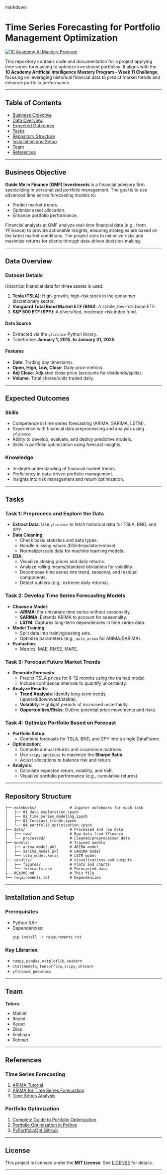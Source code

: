 markdown
# Time Series Forecasting for Portfolio Management Optimization

[![10 Academy AI Mastery Program](https://img.shields.io/badge/10%20Academy-AI%20Mastery-blue)](https://www.10academy.org)

This repository contains code and documentation for a project applying time series forecasting to optimize investment portfolios. It aligns with the **10 Academy Artificial Intelligence Mastery Program - Week 11 Challenge**, focusing on leveraging historical financial data to predict market trends and enhance portfolio performance.

---

## Table of Contents

- [Business Objective](#business-objective)
- [Data Overview](#data-overview)
- [Expected Outcomes](#expected-outcomes)
- [Tasks](#tasks)
- [Repository Structure](#repository-structure)
- [Installation and Setup](#installation-and-setup)
- [Team](#team)
- [References](#references)

---

## Business Objective

**Guide Me in Finance (GMF) Investments** is a financial advisory firm specializing in personalized portfolio management. The goal is to use advanced time series forecasting models to:  
- Predict market trends.  
- Optimize asset allocation.  
- Enhance portfolio performance.  

Financial analysts at GMF analyze real-time financial data (e.g., from YFinance) to provide actionable insights, ensuring strategies are based on the latest market conditions. The project aims to minimize risks and maximize returns for clients through data-driven decision-making.

---

## Data Overview

### Dataset Details  
Historical financial data for three assets is used:  
1. **Tesla (TSLA)**: High-growth, high-risk stock in the consumer discretionary sector.  
2. **Vanguard Total Bond Market ETF (BND)**: A stable, low-risk bond ETF.  
3. **S&P 500 ETF (SPY)**: A diversified, moderate-risk index fund.  

#### Data Source  
- Extracted via the `yfinance` Python library.  
- Timeframe: **January 1, 2015, to January 31, 2025**.  

#### Features  
- **Date**: Trading day timestamp.  
- **Open, High, Low, Close**: Daily price metrics.  
- **Adj Close**: Adjusted close price (accounts for dividends/splits).  
- **Volume**: Total shares/units traded daily.  

---

## Expected Outcomes  

### Skills  
- Competence in time series forecasting (ARIMA, SARIMA, LSTM).  
- Experience with financial data preprocessing and analysis using `yfinance`.  
- Ability to develop, evaluate, and deploy predictive models.  
- Skills in portfolio optimization using forecast insights.  

### Knowledge  
- In-depth understanding of financial market trends.  
- Proficiency in data-driven portfolio management.  
- Insights into risk management and return optimization.  

---

## Tasks  

### **Task 1: Preprocess and Explore the Data**  
- **Extract Data**: Use `yfinance` to fetch historical data for TSLA, BND, and SPY.  
- **Data Cleaning**:  
  - Check basic statistics and data types.  
  - Handle missing values (fill/interpolate/remove).  
  - Normalize/scale data for machine learning models.  
- **EDA**:  
  - Visualize closing prices and daily returns.  
  - Analyze rolling means/standard deviations for volatility.  
  - Decompose time series into trend, seasonal, and residual components.  
  - Detect outliers (e.g., extreme daily returns).  

### **Task 2: Develop Time Series Forecasting Models**  
- **Choose a Model**:  
  - **ARIMA**: For univariate time series without seasonality.  
  - **SARIMA**: Extends ARIMA to account for seasonality.  
  - **LSTM**: Captures long-term dependencies in time series data.  
- **Model Training**:  
  - Split data into training/testing sets.  
  - Optimize parameters (e.g., `auto_arima` for ARIMA/SARIMA).  
- **Evaluation**:  
  - Metrics: MAE, RMSE, MAPE.  

### **Task 3: Forecast Future Market Trends**  
- **Generate Forecasts**:  
  - Predict TSLA prices for 6–12 months using the trained model.  
  - Include confidence intervals to quantify uncertainty.  
- **Analyze Results**:  
  - **Trend Analysis**: Identify long-term trends (upward/downward/stable).  
  - **Volatility**: Highlight periods of increased uncertainty.  
  - **Opportunities/Risks**: Outline potential price movements and risks.  

### **Task 4: Optimize Portfolio Based on Forecast**  
- **Portfolio Setup**:  
  - Combine forecasts for TSLA, BND, and SPY into a single DataFrame.  
- **Optimization**:  
  - Compute annual returns and covariance matrices.  
  - Use `scipy.optimize` to maximize the **Sharpe Ratio**.  
  - Adjust allocations to balance risk and return.  
- **Analysis**:  
  - Calculate expected return, volatility, and VaR.  
  - Visualize portfolio performance (e.g., cumulative returns).  

---

## Repository Structure  

```
├── notebooks/               # Jupyter notebooks for each task  
│   ├── 01_data_exploration.ipynb  
│   ├── 02_time_series_modeling.ipynb  
│   ├── 03_forecast_trends.ipynb  
│   └── 04_portfolio_optimization.ipynb  
├── data/                    # Processed and raw data  
│   ├── raw/                 # Raw data from YFinance  
│   └── processed/           # Cleaned/preprocessed data  
├── models/                  # Trained models  
│   ├── arima_model.pkl      # ARIMA model  
│   ├── sarima_model.pkl     # SARIMA model  
│   └── lstm_model.keras     # LSTM model  
├── results/                 # Visualizations and outputs  
│   ├── figures/             # Plots and charts  
│   └── forecasts.csv        # Forecasted data  
├── README.md                # This file  
└── requirements.txt         # Dependencies  
```  

---

## Installation and Setup  

### Prerequisites  
- Python 3.8+  
- Dependencies:  
  ```bash  
  pip install -r requirements.txt  
  ```  

### Key Libraries  
- `numpy`, `pandas`, `matplotlib`, `seaborn`  
- `statsmodels`, `tensorflow`, `scipy`, `sklearn`  
- `yfinance`, `pmdarima`  

---

## Team  

**Tutors**:  
- Mahlet  
- Rediet  
- Kerod  
- Elias  
- Emitinan  
- Rehmet  

---

## References  

### Time Series Forecasting  
1. [ARIMA Tutorial](https://www.datacamp.com/tutorial/arima)  
2. [ARIMA for Time Series Forecasting](https://machinelearningmastery.com/arima-for-time-series-forecasting-with-python/)  
3. [Time Series Analysis](https://www.geeksforgeeks.org/time-series-analysis-and-forecasting/)  

### Portfolio Optimization  
1. [Complete Guide to Portfolio Optimization](https://miltonfmr.com/the-complete-guide-to-portfolio-optimization-in-r-part1/)  
2. [Portfolio Optimization in Python](https://www.machinelearningplus.com/machine-learning/portfolio-optimization-python-example/)  
3. [PyPortfolioOpt GitHub](https://github.com/robertmartin8/PyPortfolioOpt)  

---

## License  

This project is licensed under the **MIT License**. See [LICENSE](LICENSE) for details.  

--- 
